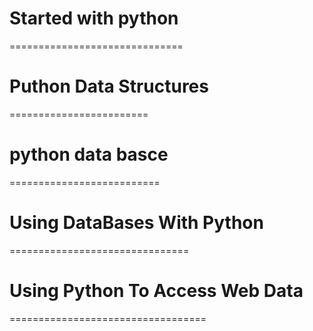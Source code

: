 # Started with python 
==============================

# Puthon Data Structures
========================

# python data basce
==========================

# Using DataBases With Python
===============================

# Using Python To Access Web Data
==================================
